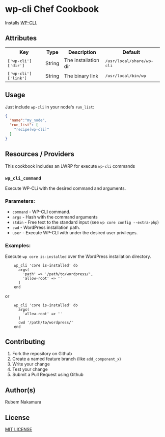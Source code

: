 wp-cli Chef Cookbook
===============
Installs [WP-CLI](http://wp-cli.org/).


Attributes
----------
<table>
  <tr>
    <th>Key</th>
    <th>Type</th>
    <th>Description</th>
    <th>Default</th>
  </tr>
  <tr>
    <td><tt>['wp-cli']['dir']</tt></td>
    <td>String</td>
    <td>The installation dir</td>
    <td><tt>/usr/local/share/wp-cli</tt></td>
  </tr>
  <tr>
    <td><tt>['wp-cli']['link']</tt></td>
    <td>String</td>
    <td>The binary link</td>
    <td><tt>/usr/local/bin/wp</tt></td>
  </tr>
</table>

Usage
-----
Just include `wp-cli` in your node's `run_list`:

```json
{
  "name":"my_node",
  "run_list": [
    "recipe[wp-cli]"
  ]
}
```

Resources / Providers
---------------------

This cookbook includes an LWRP for execute `wp-cli` commands

### `wp_cli_command`

Execute WP-CLi with the desired command and arguments.

### Parameters:

* `command` - WP-CLI command.
* `args` - Hash with the command arguments
* `stdin` - Free text to the standard input (see `wp core config --extra-php`)
* `cwd` - WordPress installation path.
* `user` - Execute WP-CLI with under the desired user privileges.

### Examples:

Execute `wp core is-installed` over the WordPress installation directory.

```
    wp_cli 'core is-installed' do
      args(
        'path' => '/path/to/wordpress/',
        'allow-root' => ''
      )
    end
```

or

```
    wp_cli 'core is-installed' do
      args(
        'allow-root' => ''
      )
      cwd '/path/to/wordpress/'
    end
```

Contributing
------------
1. Fork the repository on Github
2. Create a named feature branch (like `add_component_x`)
3. Write your change
4. Test your change
5. Submit a Pull Request using Github

Author(s)
---------
Rubem Nakamura

License
-------
[MIT LICENSE](http://opensource.org/licenses/MIT)
